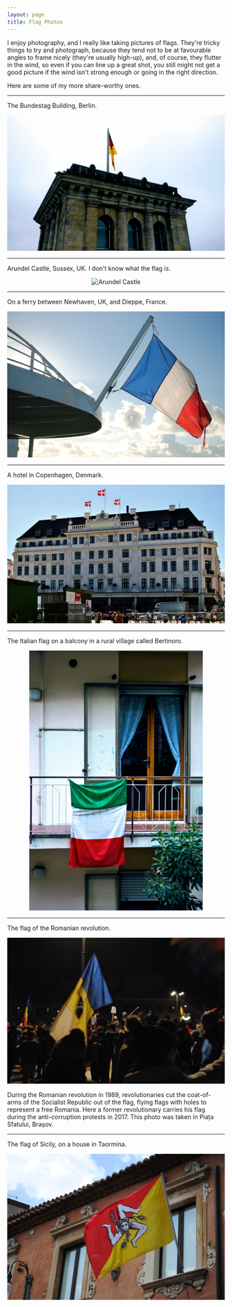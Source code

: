 ```yaml
---
layout: page
title: Flag Photos
---
```


I enjoy photography, and I really like taking pictures of flags. They're tricky
things to try and photograph, because they tend not to be at favourable angles
to frame nicely (they're usually high-up), and, of course, they flutter in the
wind, so even if you can line up a great shot, you still might not get a good
picture if the wind isn't strong enough or going in the right direction.

Here are some of my more share-worthy ones.

---

The Bundestag Building, Berlin.

![Bundestag](/images/flag/bundestag.jpg)

---

Arundel Castle, Sussex, UK. I don't know what the flag is.

<center>
<img src="/images/flag/arundel.jpg" alt="Arundel Castle" height="600"/>
</center>

---

On a ferry between Newhaven, UK, and Dieppe, France.

![On a ferry](/images/flag/ship.jpg)

---

A hotel in Copenhagen, Denmark.

![Copenhagen Hotel](/images/flag/copenhagen.jpg)

---

The Italian flag on a balcony in a rural village called Bertinoro.

<center>
<img src="/images/flag/bertinoro.jpg" alt="Bertinoro Balcony" height="600"/>
</center>

---

The flag of the Romanian revolution.

![Romanian Revolution](/images/flag/romania-hole.jpg)

During the Romanian revolution in 1989, revolutionaries cut the coat-of-arms
of the Socialist Republic out of the flag, flying flags with holes to represent
a free Romania. Here a former revolutionary carries his flag during the
anti-corruption protests in 2017. This photo was taken in Piața Sfatului,
Brașov.

---

The flag of Sicily, on a house in Taormina.

![Sicily](/images/flag/sicily.jpg)
